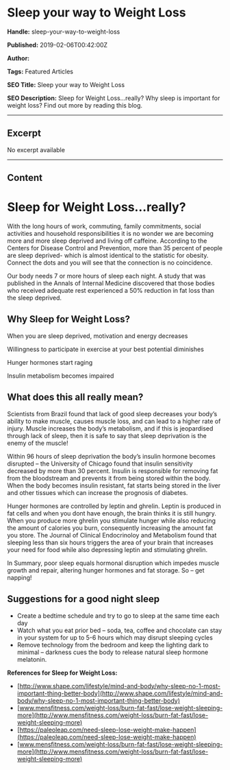 # Sleep your way to Weight Loss

**Handle:** sleep-your-way-to-weight-loss

**Published:** 2019-02-06T00:42:00Z

**Author:**  

**Tags:** Featured Articles

**SEO Title:** Sleep your way to Weight Loss

**SEO Description:** Sleep for Weight Loss…really? Why sleep is important for weight loss? Find out more by reading this blog.

---

## Excerpt

No excerpt available

---

## Content

# Sleep for Weight Loss…really?

With the long hours of work, commuting, family commitments, social activities and household responsibilities it is no wonder we are becoming more and more sleep deprived and living off caffeine. According to the Centers for Disease Control and Prevention, more than 35 percent of people are sleep deprived- which is almost identical to the statistic for obesity. Connect the dots and you will see that the connection is no coincidence.

Our body needs 7 or more hours of sleep each night. A study that was published in the Annals of Internal Medicine discovered that those bodies who received adequate rest experienced a 50% reduction in fat loss than the sleep deprived.

## Why Sleep for Weight Loss?

When you are sleep deprived, motivation and energy decreases

Willingness to participate in exercise at your best potential diminishes

Hunger hormones start raging

Insulin metabolism becomes impaired

## What does this all really mean?

Scientists from Brazil found that lack of good sleep decreases your body’s ability to make muscle, causes muscle loss, and can lead to a higher rate of injury. Muscle increases the body’s metabolism, and if this is jeopardised through lack of sleep, then it is safe to say that sleep deprivation is the enemy of the muscle!

Within 96 hours of sleep deprivation the body’s insulin hormone becomes disrupted – the University of Chicago found that insulin sensitivity decreased by more than 30 percent. Insulin is responsible for removing fat from the bloodstream and prevents it from being stored within the body. When the body becomes insulin resistant, fat starts being stored in the liver and other tissues which can increase the prognosis of diabetes.

Hunger hormones are controlled by leptin and ghrelin. Leptin is produced in fat cells and when you dont have enough, the brain thinks it is still hungry. When you produce more ghrelin you stimulate hunger while also reducing the amount of calories you burn, consequently increasing the amount fat you store. The Journal of Clinical Endocrinoloy and Metabolism found that sleeping less than six hours triggers the area of your brain that increases your need for food while also depressing leptin and stimulating ghrelin.

In Summary, poor sleep equals hormonal disruption which impedes muscle growth and repair, altering hunger hormones and fat storage. So – get napping!

## Suggestions for a good night sleep

- Create a bedtime schedule and try to go to sleep at the same time each day
- Watch what you eat prior bed – soda, tea, coffee and chocolate can stay in your system for up to 5-6 hours which may disrupt sleeping cycles
- Remove technology from the bedroom and keep the lighting dark to minimal – darkness cues the body to release natural sleep hormone melatonin.

**References for Sleep for Weight Loss:**
- [http://www.shape.com/lifestyle/mind-and-body/why-sleep-no-1-most-important-thing-better-body](http://www.shape.com/lifestyle/mind-and-body/why-sleep-no-1-most-important-thing-better-body)
- [www.mensfitness.com/weight-loss/burn-fat-fast/lose-weight-sleeping-more](http://www.mensfitness.com/weight-loss/burn-fat-fast/lose-weight-sleeping-more)
- [https://paleoleap.com/need-sleep-lose-weight-make-happen](https://paleoleap.com/need-sleep-lose-weight-make-happen)
- [www.mensfitness.com/weight-loss/burn-fat-fast/lose-weight-sleeping-more](http://www.mensfitness.com/weight-loss/burn-fat-fast/lose-weight-sleeping-more)

